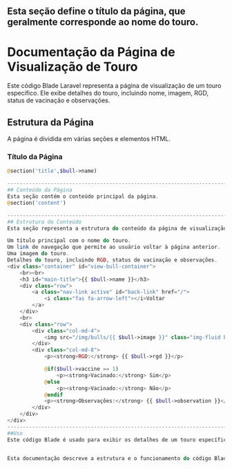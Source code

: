 
## Esta seção define o título da página, que geralmente corresponde ao nome do touro.
# Documentação da Página de Visualização de Touro

Este código Blade Laravel representa a página de visualização de um touro específico. Ele exibe detalhes do touro, incluindo nome, imagem, RGD, status de vacinação e observações.

## Estrutura da Página

A página é dividida em várias seções e elementos HTML.

### Título da Página

```php
@section('title',$bull->name)

------------------------------------------------------------------------------------------------------------------------------
## Conteúdo da Página
Esta seção contém o conteúdo principal da página.
@section('content')

------------------------------------------------------------------------------------------------------------------------------
## Estrutura do Conteúdo
Esta seção representa a estrutura do conteúdo da página de visualização do touro. Aqui estão os principais elementos:

Um título principal com o nome do touro.
Um link de navegação que permite ao usuário voltar à página anterior.
Uma imagem do touro.
Detalhes do touro, incluindo RGD, status de vacinação e observações.
<div class="container" id="view-bull-container">
    <br><br>
    <h3 id="main-title">{{ $bull->name }}</h3>
    <div class="row">
        <a class="nav-link active" id="back-link" href="/">
            <i class="fas fa-arrow-left"></i>Voltar
        </a>
    </div>
    <br>
    <div class="row">
        <div class="col-md-4">
            <img src="/img/bulls/{{ $bull->image }}" class="img-fluid bull-img border border-dark rounded" alt="{{ $bull->image }}">
        </div>
        <div class="col-md-8">
            <p><strong>RGD:</strong> {{ $bull->rgd }}</p>

            @if($bull->vaccine == 1)
                <p><strong>Vacinado:</strong> Sim</p>
            @else
                <p><strong>Vacinado:</strong> Não</p>
            @endif
            <p><strong>Observações:</strong> {{ $bull->observation }}</p>
        </div>
    </div>
</div>
------------------------------------------------------------------------------------------------------------------------------
##Uso
Este código Blade é usado para exibir os detalhes de um touro específico. Ele é chamado a partir de uma rota e recebe os dados do touro a ser exibido.


Esta documentação descreve a estrutura e o funcionamento do código Blade Laravel para a página de visualização de um touro específico.

